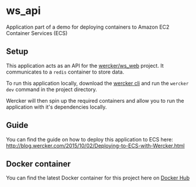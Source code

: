 # ws_api
Application part of a demo for deploying containers to Amazon EC2 Container Services (ECS)

## Setup

This application acts as an API for the  [wercker/ws_web](https://github.com/wercker/ws_api) project. 
It communicates to a `redis` container to store data. 

To run this application locally, download the [wercker cli](http://wercker.com/downloads) and run the `wercker dev` command in the project directory.

Wercker will then spin up the required containers and allow you to run the application with it's dependencies locally.

## Guide

You can find the guide on how to deploy this application to ECS here: 
http://blog.wercker.com/2015/10/02/Deploying-to-ECS-with-Wercker.html

## Docker container

You can find the latest Docker container for this project here on [Docker Hub](https://hub.docker.com/r/wercker/api/)
